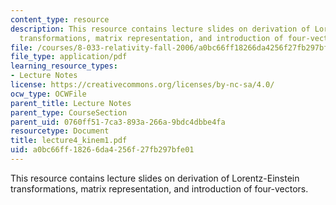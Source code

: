 ```yaml
---
content_type: resource
description: This resource contains lecture slides on derivation of Lorentz-Einstein
  transformations, matrix representation, and introduction of four-vectors.
file: /courses/8-033-relativity-fall-2006/a0bc66ff18266da4256f27fb297bfe01_lecture4_kinem1.pdf
file_type: application/pdf
learning_resource_types:
- Lecture Notes
license: https://creativecommons.org/licenses/by-nc-sa/4.0/
ocw_type: OCWFile
parent_title: Lecture Notes
parent_type: CourseSection
parent_uid: 0760ff51-7ca3-893a-266a-9bdc4dbbe4fa
resourcetype: Document
title: lecture4_kinem1.pdf
uid: a0bc66ff-1826-6da4-256f-27fb297bfe01
---
```

This resource contains lecture slides on derivation of Lorentz-Einstein transformations, matrix representation, and introduction of four-vectors.